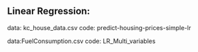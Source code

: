 Linear Regression:
------------------
data: kc_house_data.csv
code: predict-housing-prices-simple-lr

data:FuelConsumption.csv
code: LR_Multi_variables
